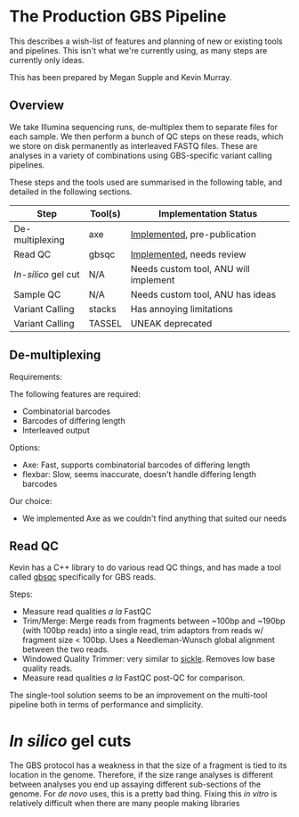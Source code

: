 The Production GBS Pipeline
===========================

This describes a wish-list of features and planning of new or existing tools
and pipelines. This isn't what we're currently using, as many steps are
currently only ideas.

This has been prepared by Megan Supple and Kevin Murray.


Overview
--------

We take Illumina sequencing runs, de-multiplex them to separate files for each
sample. We then perform a bunch of QC steps on these reads, which we store on
disk permanently as interleaved FASTQ files. These are analyses in a variety of
combinations using GBS-specific variant calling pipelines.


These steps and the tools used are summarised in the following table, and
detailed in the following sections.

| Step                | Tool(s)     | Implementation Status             |
| ------------------- | ----------- | --------------------------------- |
| De-multiplexing     | axe         | [Implemented][Axe], pre-publication |
| Read QC             | gbsqc       | [Implemented][gbsqc], needs review |
| *In-silico* gel cut | N/A         | Needs custom tool, ANU will implement |
| Sample QC           | N/A         | Needs custom tool, ANU has ideas  |
| Variant Calling     | stacks      | Has annoying limitations          |
| Variant Calling     | TASSEL      | UNEAK deprecated                  |


De-multiplexing
---------------

Requirements:

The following features are required:

- Combinatorial barcodes
- Barcodes of differing length
- Interleaved output

Options:

- Axe: Fast, supports combinatorial barcodes of differing length
- flexbar: Slow, seems inaccurate, doesn't handle differing length barcodes

Our choice:

- We implemented Axe as we couldn't find anything that suited our needs


Read QC
-------

Kevin has a C++ library to do various read QC things, and has made a tool
called [gbsqc](https://github.com/kdmurray91/libqcpp) specifically for GBS
reads.

Steps:

- Measure read qualities *a la* FastQC
- Trim/Merge: Merge reads from fragments between ~100bp and ~190bp (with 100bp
  reads) into a single read, trim adaptors from reads w/ fragment size &lt;
  100bp. Uses a Needleman-Wunsch global alignment between the two reads.
- Windowed Quality Trimmer: very similar to
  [sickle](https://github.com/najoshi/sickle). Removes low base quality reads.
- Measure read qualities *a la* FastQC post-QC for comparison.

The single-tool solution seems to be an improvement on the multi-tool pipeline
both in terms of performance and simplicity.


*In silico* gel cuts
====================

The GBS protocol has a weakness in that the size of a fragment is tied to its
location in the genome. Therefore, if the size range analyses is different
between analyses you end up assaying different sub-sections of the genome. For
*de novo* uses, this is a pretty bad thing. Fixing this *in vitro* is
relatively difficult when there are many people making libraries

<!-- References -->

[Axe]: https://github.com/kdmurray91/axe
[gbsqc]: https://github.com/kdmurray91/libqcpp
